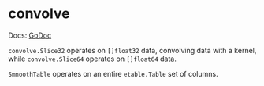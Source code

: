 # convolve

Docs: [GoDoc](https://pkg.go.dev/cogentcore.org/core/tensor/stats/convolve)

`convolve.Slice32` operates on `[]float32` data, convolving data with a kernel, while `convolve.Slice64` operates on `[]float64` data.

`SmnoothTable` operates on an entire `etable.Table` set of columns.

